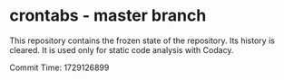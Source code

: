 # crontabs - master branch

This repository contains the frozen state of the repository.
Its history is cleared. It is used only for static code
analysis with Codacy.

Commit Time: 1729126899